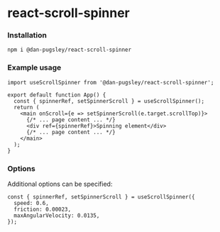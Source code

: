 # react-scroll-spinner

### Installation
```
npm i @dan-pugsley/react-scroll-spinner
```

### Example usage
```JSX
import useScrollSpinner from '@dan-pugsley/react-scroll-spinner';

export default function App() {
  const { spinnerRef, setSpinnerScroll } = useScrollSpinner();
  return (
    <main onScroll={e => setSpinnerScroll(e.target.scrollTop)}>
      {/* ... page content ... */}
      <div ref={spinnerRef}>Spinning element</div>
      {/* ... page content ... */}
    </main>
  );
}
```

### Options
Additional options can be specified:
```JSX
const { spinnerRef, setSpinnerScroll } = useScrollSpinner({
  speed: 0.6,
  friction: 0.00023,
  maxAngularVelocity: 0.0135,
});
```

